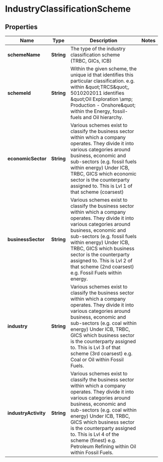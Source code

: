 

# IndustryClassificationScheme

## Properties

Name | Type | Description | Notes
------------ | ------------- | ------------- | -------------
**schemeName** | **String** | The type of the industry classification scheme (TRBC, GICs, ICB) | 
**schemeId** | **String** | Within the given scheme, the unique id that identifies this particular classification.  e.g. within \&quot;TRCS\&quot;, 5010202011 identifies \&quot;Oil Exploration \\amp; Production - Onshore\&quot; within the Energy, fossil-fuels and Oil hierarchy. | 
**economicSector** | **String** | Various schemes exist to classify the business sector within which a company operates.  They divide it into various categories around business, economic and sub-sectors (e.g. fossil fuels within energy)  Under ICB, TRBC, GICS which economic sector is the counterparty assigned to. This is Lvl 1 of that scheme (coarsest) | 
**businessSector** | **String** | Various schemes exist to classify the business sector within which a company operates.  They divide it into various categories around business, economic and sub-sectors (e.g. fossil fuels within energy)  Under ICB, TRBC, GICS which business sector is the counterparty assigned to. This is Lvl 2 of that scheme (2nd coarsest)  e.g. Fossil Fuels within energy. | 
**industry** | **String** | Various schemes exist to classify the business sector within which a company operates.  They divide it into various categories around business, economic and sub-sectors (e.g. coal within energy)  Under ICB, TRBC, GICS which business sector is the counterparty assigned to. This is Lvl 3 of that scheme (3rd coarsest)  e.g. Coal or Oil within Fossil Fuels. | 
**industryActivity** | **String** | Various schemes exist to classify the business sector within which a company operates.  They divide it into various categories around business, economic and sub-sectors (e.g. coal within energy)  Under ICB, TRBC, GICS which business sector is the counterparty assigned to. This is Lvl 4 of the scheme (finest)  e.g. Petroleum Refining within Oil within Fossil Fuels. | 



